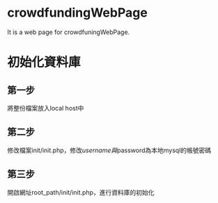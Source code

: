 # crowdfundingWebPage
It is a web page for crowdfuningWebPage.
# 初始化資料庫

## 第一步
將整份檔案放入local host中
## 第二步
修改檔案init/init.php，修改$username與$password為本地mysql的帳號密碼
## 第三步
開啟網址root_path/init/init.php，進行資料庫的初始化
